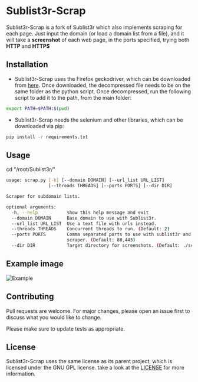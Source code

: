 # Sublist3r-Scrap

Sublist3r-Scrap is a fork of Sublist3r which also implements scraping for each page. Just input the domain (or load a domain list from a file), and it will take a **screenshot** of each web page, in the ports specified, trying both **HTTP** and **HTTPS**

## Installation

- Sublist3r-Scrap uses the Firefox geckodriver, which can be downloaded from [here](https://github.com/mozilla/geckodriver/releases). Once downloaded, the decompressed file needs to be on the same folder as the python script. Once decompressed, run the following script to add it to the path, from the main folder:

```bash
export PATH=$PATH:$(pwd)
```

- Sublist3r-Scrap needs the selenium and other libraries, which can be downloaded via pip:
```bash
pip install -r requirements.txt
```

## Usage

cd "/root/Sublist3r/"

```bash
usage: scrap.py [-h] [--domain DOMAIN] [--url_list URL_LIST]
                [--threads THREADS] [--ports PORTS] [--dir DIR]

Scraper for subdomain lists.

optional arguments:
  -h, --help           show this help message and exit
  --domain DOMAIN      Base domain to use with Sublist3r.
  --url_list URL_LIST  Use a text file with urls instead.
  --threads THREADS    Concurrent threads to run. (Default: 2)
  --ports PORTS        Comma separated ports to use with sublist3r and the
                       scraper. (Default: 80,443)
  --dir DIR            Target directory for screenshots. (Default: ./screens)
```

## Example image

![Example](example.png)

## Contributing
Pull requests are welcome. For major changes, please open an issue first to discuss what you would like to change.

Please make sure to update tests as appropriate.

## License
Sublist3r-Scrap uses the same license as its parent project, which is licensed under the GNU GPL license. take a look at the [LICENSE](https://github.com/aboul3la/Sublist3r/blob/master/LICENSE) for more information.
